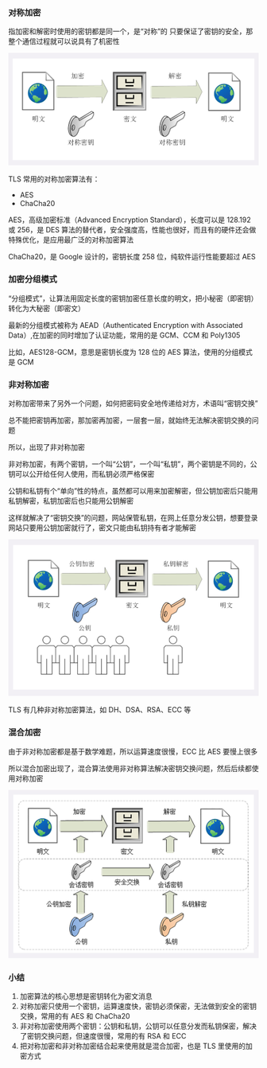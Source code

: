 ### 对称加密

指加密和解密时使用的密钥都是同一个，是“对称”的 只要保证了密钥的安全，那整个通信过程就可以说具有了机密性

![img.png](../picture/对称加密.png)

TLS 常用的对称加密算法有：

* AES
* ChaCha20

AES，高级加密标准（Advanced Encryption Standard），长度可以是 128.192 或 256，是 DES 算法的替代者，安全强度高，性能也很好，而且有的硬件还会做特殊优化，是应用最广泛的对称加密算法

ChaCha20，是 Google 设计的，密钥长度 258 位，纯软件运行性能要超过 AES


### 加密分组模式

“分组模式”，让算法用固定长度的密钥加密任意长度的明文，把小秘密（即密钥）转化为大秘密（即密文）

最新的分组模式被称为 AEAD（Authenticated Encryption with Associated Data）,在加密的同时增加了认证功能，常用的是 GCM、CCM 和 Poly1305

比如，AES128-GCM，意思是密钥长度为 128 位的 AES 算法，使用的分组模式是 GCM


### 非对称加密

对称加密带来了另外一个问题，如何把密码安全地传递给对方，术语叫“密钥交换”

总不能把密钥再加密，那加密再加密，一层套一层，就始终无法解决密钥交换的问题

所以，出现了非对称加密

非对称加密，有两个密钥，一个叫“公钥”，一个叫“私钥”，两个密钥是不同的，公钥可以公开给任何人使用，而私钥必须严格保密

公钥和私钥有个“单向”性的特点，虽然都可以用来加密解密，但公钥加密后只能用私钥解密，私钥加密后也只能用公钥解密

这样就解决了“密钥交换”的问题，网站保管私钥，在网上任意分发公钥，想要登录网站只要用公钥加密就行了，密文只能由私钥持有者才能解密

![img.png](../picture/非对称加密.png)

TLS 有几种非对称加密算法，如 DH、DSA、RSA、ECC 等

### 混合加密

由于非对称加密都是基于数学难题，所以运算速度很慢，ECC 比 AES 要慢上很多

所以混合加密出现了，混合算法使用非对称算法解决密钥交换问题，然后后续都使用对称加密

![img.png](../picture/混合加密.png)

### 小结
1. 加密算法的核心思想是密钥转化为密文消息
2. 对称加密只使用一个密钥，运算速度快，密钥必须保密，无法做到安全的密钥交换，常用的有 AES 和 ChaCha20
3. 非对称加密使用两个密钥：公钥和私钥，公钥可以任意分发而私钥保密，解决了密钥交换问题，但速度很慢，常用的有 RSA 和 ECC
4. 把对称加密和非对称加密结合起来使用就是混合加密，也是 TLS 里使用的加密方式

